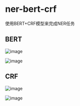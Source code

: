 # ner-bert-crf
使用BERT+CRF模型来完成NER任务





## BERT
![image](https://github.com/user-attachments/assets/3720173b-90ae-4c3b-813a-ea0f90443f58)

![image](https://github.com/user-attachments/assets/521360a1-a08a-440f-b74d-82060360ce92)


## CRF
![image](https://github.com/user-attachments/assets/b07c5576-1c44-4a3c-9a9e-6946bb725a00)

![image](https://github.com/user-attachments/assets/db1539bc-650e-4502-8f33-8740911ea399)




